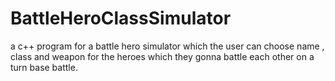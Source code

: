 # BattleHeroClassSimulator
a c++ program for a battle hero simulator which the user can choose name , class and weapon for the heroes which they gonna battle each other on a turn base battle.
